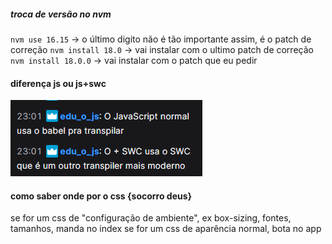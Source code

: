 





##### troca de versão no nvm
`nvm use 16.15` -> o último digito não é tão importante assim, é o patch de  correção
`nvm install 18.0` -> vai instalar com o ultimo patch de correção
`nvm install 18.0.0` -> vai instalar com o patch que eu pedir

#### diferença js ou js+swc
![Alt text](image.png)


#### como saber onde por o css {socorro deus}
se for um css de "configuração de ambiente", ex box-sizing, fontes, tamanhos, manda no index se for um css de aparência normal, bota no app

